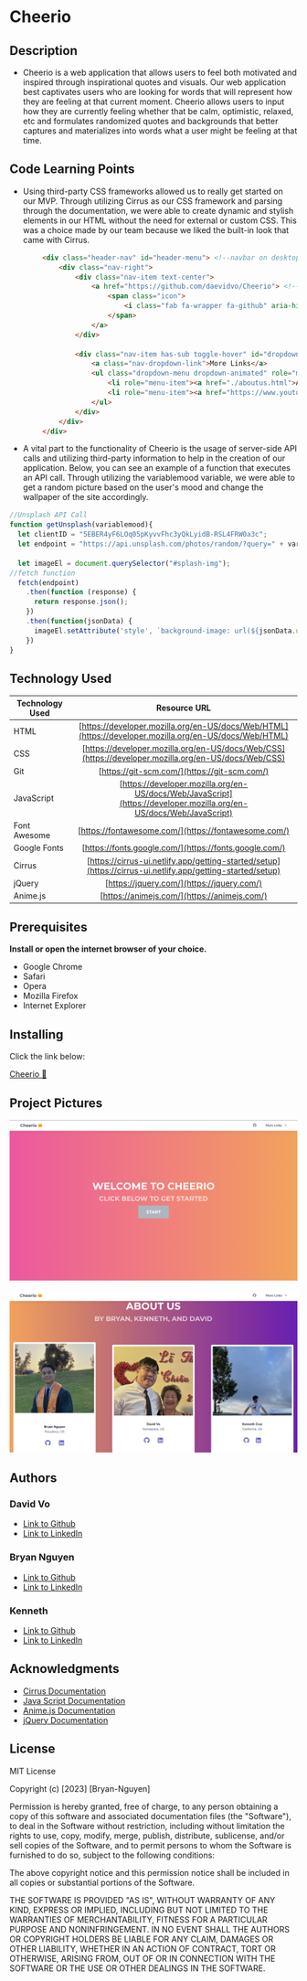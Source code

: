 # **Cheerio**

## Description

* Cheerio is a web application that allows users to feel both motivated and inspired through inspirational quotes and visuals. Our web application best captivates users who are looking for words that will represent how they are feeling at that current moment. Cheerio allows users to input how they are currently feeling whether that be calm, optimistic, relaxed, etc and formulates randomized quotes and backgrounds that better captures and materializes into words what a user might be feeling at that time.

## Code Learning Points

* Using third-party CSS frameworks allowed us to really get started on our MVP. Through utilizing Cirrus as our CSS framework and parsing through the documentation, we were able to create dynamic and stylish elements in our HTML without the need for external or custom CSS. This was a choice made by our team because we liked the built-in look that came with Cirrus. 

```html 
        <div class="header-nav" id="header-menu"> <!--navbar on desktop-->
            <div class="nav-right">
                <div class="nav-item text-center">
                    <a href="https://github.com/daevidvo/Cheerio"> <!--github repo link-->
                        <span class="icon">
                            <i class="fab fa-wrapper fa-github" aria-hidden="true"></i> <!--github icon from font awesome-->
                        </span>
                    </a>
                </div>

                <div class="nav-item has-sub toggle-hover" id="dropdown"> <!--dropdown menu for navbar-->
                    <a class="nav-dropdown-link">More Links</a>
                    <ul class="dropdown-menu dropdown-animated" role="menu"> <!--navbar animation from cirrus-->
                        <li role="menu-item"><a href="./aboutus.html">About Us</a></li>
                        <li role="menu-item"><a href="https://www.youtube.com/watch?v=dQw4w9WgXcQ&pp=ygUJcmljayByb2xs">Surprise :)</a></li>
                    </ul>
                </div>
            </div>
        </div>
```
 
* A vital part to the functionality of Cheerio is the usage of server-side API calls and utilizing third-party information to help in the creation of our application. Below, you can see an example of a function that executes an API call. Through utilizing the variablemood variable, we were able to get a random picture based on the user's mood and change the wallpaper of the site accordingly.

```JavaScript
//Unsplash API Call
function getUnsplash(variablemood){
  let clientID = "5EBER4yF6LOq05pKyvvFhc3yQkLyidB-RSL4FRW0a3c";
  let endpoint = "https://api.unsplash.com/photos/random/?query=" + variablemood + "&client_id=" + clientID;

  let imageEl = document.querySelector("#splash-img");
//fetch function
  fetch(endpoint)
    .then(function (response) {
      return response.json();
    })
    .then(function(jsonData) {
      imageEl.setAttribute('style', `background-image: url(${jsonData.urls.regular})`)
    })
}
```


## **Technology Used**

| Technology Used         | Resource URL           | 
| ------------- |:-------------:| 
| HTML    | [https://developer.mozilla.org/en-US/docs/Web/HTML](https://developer.mozilla.org/en-US/docs/Web/HTML)|  
| CSS     | [https://developer.mozilla.org/en-US/docs/Web/CSS](https://developer.mozilla.org/en-US/docs/Web/CSS)      |   
| Git | [https://git-scm.com/](https://git-scm.com/)     |    
| JavaScript  | [https://developer.mozilla.org/en-US/docs/Web/JavaScript](https://developer.mozilla.org/en-US/docs/Web/JavaScript)     |  
|Font Awesome|[https://fontawesome.com/](https://fontawesome.com/)|
|Google Fonts|[https://fonts.google.com/](https://fonts.google.com/)|
|Cirrus|[https://cirrus-ui.netlify.app/getting-started/setup](https://cirrus-ui.netlify.app/getting-started/setup)|
|jQuery|[https://jquery.com/](https://jquery.com/)|
|Anime.js|[https://animejs.com/](https://animejs.com/)|

## **Prerequisites**

**Install or open the internet browser of your choice.**

- Google Chrome
- Safari
- Opera
- Mozilla Firefox
- Internet Explorer

## **Installing**

Click the link below: 

[ Cheerio 🤗](https://daevidvo.github.io/Cheerio/index.html)



## **Project Pictures**

[![image](./assets/images/main.png)]()

[![Image](./assets/images/about%20us%20.png)]()

## **Authors**

 ### David Vo

- [Link to Github](https://github.com/daevidvo)
- [Link to LinkedIn](https://www.linkedin.com/in/daevidvo/)

 ### Bryan Nguyen

- [Link to Github](https://github.com/bryannguyen9)
- [Link to LinkedIn](https://www.linkedin.com/in/bryannguyen9/)

 ### Kenneth
- [Link to Github](https://github.com/cruzkenneth504)
- [Link to LinkedIn](linkedin.com/in/cruzkenneth504)


## **Acknowledgments**

* [Cirrus Documentation](https://cirrus-ui.netlify.app/docs)
* [Java Script Documentation](https://devdocs.io/javascript/)
* [Anime.js Documentation](https://animejs.com/documentation/)
* [jQuery Documentation](https://api.jquery.com/)


## **License**

MIT License

Copyright (c) [2023] [Bryan-Nguyen]

Permission is hereby granted, free of charge, to any person obtaining a copy
of this software and associated documentation files (the "Software"), to deal
in the Software without restriction, including without limitation the rights
to use, copy, modify, merge, publish, distribute, sublicense, and/or sell
copies of the Software, and to permit persons to whom the Software is
furnished to do so, subject to the following conditions:

The above copyright notice and this permission notice shall be included in all
copies or substantial portions of the Software.

THE SOFTWARE IS PROVIDED "AS IS", WITHOUT WARRANTY OF ANY KIND, EXPRESS OR
IMPLIED, INCLUDING BUT NOT LIMITED TO THE WARRANTIES OF MERCHANTABILITY,
FITNESS FOR A PARTICULAR PURPOSE AND NONINFRINGEMENT. IN NO EVENT SHALL THE
AUTHORS OR COPYRIGHT HOLDERS BE LIABLE FOR ANY CLAIM, DAMAGES OR OTHER
LIABILITY, WHETHER IN AN ACTION OF CONTRACT, TORT OR OTHERWISE, ARISING FROM,
OUT OF OR IN CONNECTION WITH THE SOFTWARE OR THE USE OR OTHER DEALINGS IN THE
SOFTWARE.